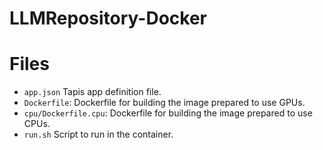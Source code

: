 # LLMRepository-Docker

# Files

- `app.json` Tapis app definition file.
- `Dockerfile`: Dockerfile for building the image prepared to use GPUs.
- `cpu/Dockerfile.cpu`: Dockerfile for building the image prepared to use CPUs.
- `run.sh` Script to run in the container.
